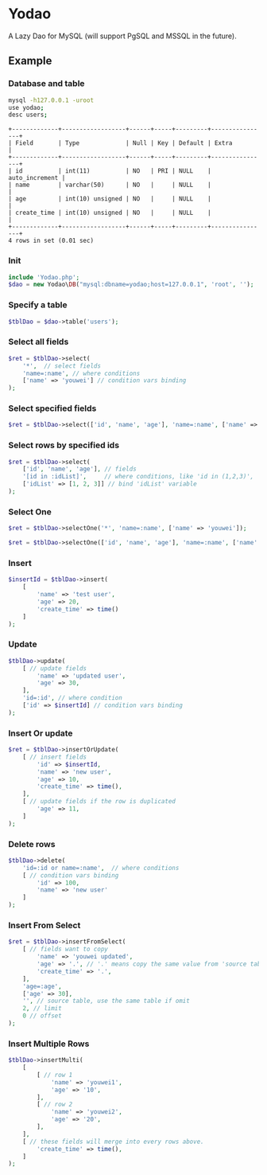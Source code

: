 # Yodao
A Lazy Dao for MySQL (will support PgSQL and MSSQL in the future).

## Example

### Database and table
```bash
mysql -h127.0.0.1 -uroot
use yodao;
desc users;
```
```
+-------------+------------------+------+-----+---------+----------------+
| Field       | Type             | Null | Key | Default | Extra          |
+-------------+------------------+------+-----+---------+----------------+
| id          | int(11)          | NO   | PRI | NULL    | auto_increment |
| name        | varchar(50)      | NO   |     | NULL    |                |
| age         | int(10) unsigned | NO   |     | NULL    |                |
| create_time | int(10) unsigned | NO   |     | NULL    |                |
+-------------+------------------+------+-----+---------+----------------+
4 rows in set (0.01 sec)
```

### Init
```php
include 'Yodao.php';
$dao = new Yodao\DB("mysql:dbname=yodao;host=127.0.0.1", 'root', '');
```

### Specify a table
```php
$tblDao = $dao->table('users');
```

### Select all fields
```php
$ret = $tblDao->select(
    '*',  // select fields
    'name=:name', // where conditions
    ['name' => 'youwei'] // condition vars binding
);
```

### Select specified fields
```php
$ret = $tblDao->select(['id', 'name', 'age'], 'name=:name', ['name' => 'youwei']);
```

### Select rows by specified ids
```php
$ret = $tblDao->select(
    ['id', 'name', 'age'], // fields 
    '[id in :idList]',     // where conditions, like 'id in (1,2,3)', 'id' is the column, ':idList' is the variable 
    ['idList' => [1, 2, 3]] // bind 'idList' variable
);
```

### Select One
```php
$ret = $tblDao->selectOne('*', 'name=:name', ['name' => 'youwei']);
```

```php
$ret = $tblDao->selectOne(['id', 'name', 'age'], 'name=:name', ['name' => 'youwei']);
```

### Insert 
```php
$insertId = $tblDao->insert(
    [
        'name' => 'test user',
        'age' => 20,
        'create_time' => time()
    ]
);
```

### Update
```php
$tblDao->update(
    [ // update fields
        'name' => 'updated user',
        'age' => 30,
    ],
    'id=:id', // where condition
    ['id' => $insertId] // condition vars binding
);
```

### Insert Or update
```php
$ret = $tblDao->insertOrUpdate(
    [ // insert fields
        'id' => $insertId, 
        'name' => 'new user',
        'age' => 10,
        'create_time' => time(),
    ],
    [ // update fields if the row is duplicated
        'age' => 11,
    ]
);
```

### Delete rows
```php
$tblDao->delete(
    'id=:id or name=:name',  // where conditions
    [ // condition vars binding
        'id' => 100, 
        'name' => 'new user'
    ]
);
```

### Insert From Select
```php
$ret = $tblDao->insertFromSelect(
    [ // fields want to copy
        'name' => 'youwei updated', 
        'age' => '.', // '.' means copy the same value from 'source table'
        'create_time' => '.',
    ],
    'age=:age',
    ['age' => 30],
    '', // source table, use the same table if omit
    2, // limit
    0 // offset
);
```

### Insert Multiple Rows
```php
$tblDao->insertMulti(
    [
        [ // row 1
            'name' => 'youwei1',
            'age' => '10',
        ],
        [ // row 2
            'name' => 'youwei2',
            'age' => '20',
        ],
    ],
    [ // these fields will merge into every rows above.
        'create_time' => time(),
    ]
);
```
